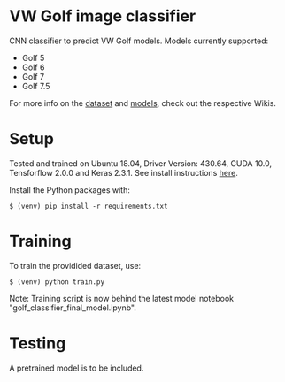 # VW Golf image classifier

CNN classifier to predict VW Golf models. Models currently supported:
* Golf 5
* Golf 6
* Golf 7
* Golf 7.5

For more info on the [dataset](https://github.com/GerardWalsh/golf-classifier/wiki/Dataset-discussion) and [models](https://github.com/GerardWalsh/golf-classifier/wiki/Model-discussion), check out the respective Wikis. 

# Setup

Tested and trained on Ubuntu 18.04, Driver Version: 430.64, CUDA 10.0, Tensforflow 2.0.0 and Keras 2.3.1. See install instructions [here](https://github.com/GerardWalsh/golf-classifier/wiki/Setup). 

Install the Python packages with:

```
$ (venv) pip install -r requirements.txt
```

# Training

To train the providided dataset, use: 

```
$ (venv) python train.py
```
Note: Training script is now behind the latest model notebook "golf_classifier_final_model.ipynb". 

# Testing

A pretrained model is to be included. 
